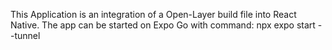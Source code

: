 This Application is an integration of a Open-Layer build file into React Native. The app can be started on Expo Go with command: npx expo start --tunnel
